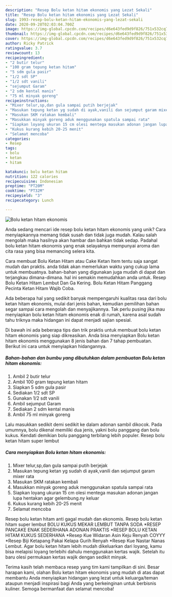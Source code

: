 ```yaml
---
description: "Resep Bolu ketan hitam ekonomis yang Lezat Sekali"
title: "Resep Bolu ketan hitam ekonomis yang Lezat Sekali"
slug: 1993-resep-bolu-ketan-hitam-ekonomis-yang-lezat-sekali
date: 2020-09-28T02:03:04.700Z
image: https://img-global.cpcdn.com/recipes/d6e643fed9d9f826/751x532cq70/bolu-ketan-hitam-ekonomis-foto-resep-utama.jpg
thumbnail: https://img-global.cpcdn.com/recipes/d6e643fed9d9f826/751x532cq70/bolu-ketan-hitam-ekonomis-foto-resep-utama.jpg
cover: https://img-global.cpcdn.com/recipes/d6e643fed9d9f826/751x532cq70/bolu-ketan-hitam-ekonomis-foto-resep-utama.jpg
author: Ricky Patrick
ratingvalue: 3.7
reviewcount: 13
recipeingredient:
- "2 butir telur"
- "100 gram tepung ketan hitam"
- "5 sdm gula pasir"
- "1/2 sdt SP"
- "1/2 sdt vanili"
- "sejumput Garam"
- "2 sdm kental manis"
- "75 ml minyak goreng"
recipeinstructions:
- "Mixer telur,sp,dan gula sampai putih berjejak"
- "Masukan tepung ketan yg sudah di ayak,vanili dan sejumput garam mixer rata"
- "Masukan SKM ratakan kembali"
- "Masukkan minyak goreng aduk menggunakan spatula sampai rata"
- "Siapkan loyang ukuran 15 cm olesi mentega masukan adonan jangan lupa hentakan agar gelembung.ny keluar"
- "Kukus kurang kebih 20-25 menit"
- "Selamat mencoba"
categories:
- Resep
tags:
- bolu
- ketan
- hitam

katakunci: bolu ketan hitam 
nutrition: 122 calories
recipecuisine: Indonesian
preptime: "PT20M"
cooktime: "PT32M"
recipeyield: "3"
recipecategory: Lunch

---
```



![Bolu ketan hitam ekonomis](https://img-global.cpcdn.com/recipes/d6e643fed9d9f826/751x532cq70/bolu-ketan-hitam-ekonomis-foto-resep-utama.jpg)

Anda sedang mencari ide resep bolu ketan hitam ekonomis yang unik? Cara menyiapkannya memang tidak susah dan tidak juga mudah. Kalau salah mengolah maka hasilnya akan hambar dan bahkan tidak sedap. Padahal bolu ketan hitam ekonomis yang enak selayaknya mempunyai aroma dan cita rasa yang bisa memancing selera kita.

Cara membuat Bolu Ketan Hitam atau Cake Ketan Item tentu saja sangat mudah dan praktis. anda tidak akan memerlukan waktu yang cukup lama untuk membuatnya. bahan-bahan yang digunakan juga mudah di dapat dan terjangkau dimana-dimana. hal ini semakin memudahkan anda untuk. Resep Bolu Ketan Hitam Lembut Dan Ga Kering. Bolu Ketan Hitam Panggang Pecinta Ketan Hitam Wajib Coba.

Ada beberapa hal yang sedikit banyak mempengaruhi kualitas rasa dari bolu ketan hitam ekonomis, mulai dari jenis bahan, kemudian pemilihan bahan segar sampai cara mengolah dan menyajikannya. Tak perlu pusing jika mau menyiapkan bolu ketan hitam ekonomis enak di rumah, karena asal sudah tahu triknya maka hidangan ini dapat menjadi sajian spesial.


Di bawah ini ada beberapa tips dan trik praktis untuk membuat bolu ketan hitam ekonomis yang siap dikreasikan. Anda bisa menyiapkan Bolu ketan hitam ekonomis menggunakan 8 jenis bahan dan 7 tahap pembuatan. Berikut ini cara untuk menyiapkan hidangannya.

<!--inarticleads1-->

##### Bahan-bahan dan bumbu yang dibutuhkan dalam pembuatan Bolu ketan hitam ekonomis:

1. Ambil 2 butir telur
1. Ambil 100 gram tepung ketan hitam
1. Siapkan 5 sdm gula pasir
1. Sediakan 1/2 sdt SP
1. Gunakan 1/2 sdt vanili
1. Ambil sejumput Garam
1. Sediakan 2 sdm kental manis
1. Ambil 75 ml minyak goreng


Lalu masukkan sedikit demi sedikit ke dalam adonan sambil dikocok. Pada umumnya, bolu dikenal memiliki dua jenis, yakni bolu panggang dan bolu kukus. Kendati demikian bolu panggang terbilang lebih populer. Resep bolu ketan hitam super lembut 

<!--inarticleads2-->

##### Cara menyiapkan Bolu ketan hitam ekonomis:

1. Mixer telur,sp,dan gula sampai putih berjejak
1. Masukan tepung ketan yg sudah di ayak,vanili dan sejumput garam mixer rata
1. Masukan SKM ratakan kembali
1. Masukkan minyak goreng aduk menggunakan spatula sampai rata
1. Siapkan loyang ukuran 15 cm olesi mentega masukan adonan jangan lupa hentakan agar gelembung.ny keluar
1. Kukus kurang kebih 20-25 menit
1. Selamat mencoba


Resep bolu ketan hitam anti gagal mudah dan ekonomis. Resep bolu ketan hitam super lembut BOLU KUKUS MEKAR LEMBUT TANPA SODA *RESEP PANCAKE ENAK SEDERHANA ADONAN PRAKTIS *RESEP BOLU KETAN HITAM KUKUS SEDERHANA *Resep Kue Widaran Asin Keju Renyah COYYY *Resep Biji Ketapang Pakai Kelapa Gurih Renyah *Resep Kue Nastar Nanas Lembut. Agar bolu ketan hitam lebih mudah dikeluarkan dari loyang, kamu bisa melapisi loyang terlebihi dahulu menggunakan kertas wajik. Setelah itu baru olesi permukaan kertas wajik dengan sedikit minyak. 

Terima kasih telah membaca resep yang tim kami tampilkan di sini. Besar harapan kami, olahan Bolu ketan hitam ekonomis yang mudah di atas dapat membantu Anda menyiapkan hidangan yang lezat untuk keluarga/teman ataupun menjadi inspirasi bagi Anda yang berkeinginan untuk berbisnis kuliner. Semoga bermanfaat dan selamat mencoba!

